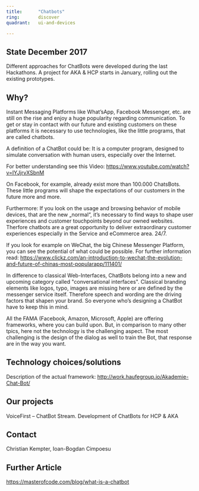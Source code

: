 ```yaml
---
title:      "Chatbots"
ring:       discover
quadrant:   ui-and-devices

---
```


## State December 2017
Different approaches for ChatBots were developed during the last Hackathons. A project for AKA & HCP starts in January, rolling out the existing prototypes.


## Why?

Instant Messaging Platforms like What’sApp, Facebook Messenger, etc. are still on the rise and enjoy a huge popularity regarding
communication. To get or stay in contact with our future and existing customers on these platforms it is necessary to use technologies,
like the little programs, that are called chatbots.

A definition of a ChatBot could be: 
It is a computer program, designed to simulate conversation with human users, especially over the
Internet.

For better understanding see this Video:
https://www.youtube.com/watch?v=IYJjrvXSbnM 

On Facebook, for example, already exist more than 100.000 ChatsBots. These little programs will shape the expectations of our customers in the future more and more.

Furthermore: If you look on the usage and browsing behavior of mobile devices, that are the new „normal“, it’s
necessary to find ways to shape user experiences and customer touchpoints beyond our owned websites. Therfore chatbots are a
great opportunity to deliver extraordinary customer experiences especially in the Service and eCommerce area. 24/7. 

If you look for example on WeChat, the big Chinese Messenger Platform, you can see the potential of what could be possible. For further information read: https://www.clickz.com/an-introduction-to-wechat-the-evolution-and-future-of-chinas-most-popularapp/111401/ 

In difference to classical Web-Interfaces, ChatBots belong into a new and upcoming category called "conversational interfaces".
Classical branding elements like logos, typo, images are missing here or are defined by the messenger service itself. Therefore speech
and wording are the driving factors that shapen your brand. So everyone who’s designing a ChatBot have to keep this in mind.

All the FAMA (Facebook, Amazon, Microsoft, Apple) are offering frameworks, where you can build upon. But, in comparison to many other tpics, here not the technology is the challenging aspect. The most challenging is the design of the dialog as well to train the Bot, that response are in the way you want.


## Technology choices/solutions

Description of the actual framework: http://work.haufegroup.io/Akademie-Chat-Bot/ 

## Our projects 
VoiceFirst – ChatBot Stream. Development of ChatBots for HCP & AKA 


## Contact
Christian Kempter, Ioan-Bogdan Cimpoesu

## Further Article
https://masterofcode.com/blog/what-is-a-chatbot 

